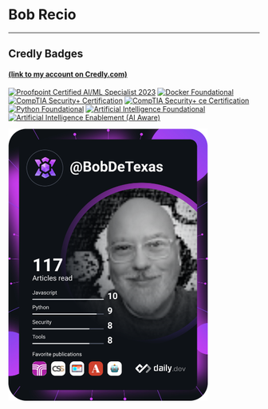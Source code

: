 # Bob Recio
---
## Credly Badges 
#### [(link to my account on Credly.com)](https://www.credly.com/users/bob-recio)
<!--START_SECTION:badges-->
[![Proofpoint Certified AI/ML Specialist 2023](https://images.credly.com/size/110x110/images/93ccbbd1-b6ab-43ad-b485-a7dffa92f92e/image.png)](http://www.credly.com/badges/596a6a57-485e-49a8-8563-a6bb89467933 "Proofpoint Certified AI/ML Specialist 2023")
[![Docker Foundational](https://images.credly.com/size/110x110/images/703366ba-6f9c-4551-b9ff-9b1d12d65369/image.png)](http://www.credly.com/badges/86426871-72e5-493a-94d9-2162efd5259e "Docker Foundational")
[![CompTIA Security+ Certification](https://images.credly.com/size/110x110/images/131de2f5-03f5-40a7-bcce-f9ae49e3979c/CompTIA_Security_2B.png)](http://www.credly.com/badges/3cd91d42-79f8-40e0-8209-bceb018c221e "CompTIA Security+ Certification")
[![CompTIA Security+ ce Certification](https://images.credly.com/size/110x110/images/74790a75-8451-400a-8536-92d792c5184a/CompTIA_Security_2Bce.png)](http://www.credly.com/badges/07010f4e-5fa9-49ce-b448-259755b55af4 "CompTIA Security+ ce Certification")
[![Python Foundational](https://images.credly.com/size/110x110/images/9cba56c8-9d83-45c1-8476-f756ae1c304b/image.png)](http://www.credly.com/badges/9f2a043a-d1bb-481a-b8f9-325ed5b04d20 "Python Foundational")
[![Artificial Intelligence Foundational](https://images.credly.com/size/110x110/images/d87a14ce-7058-4b0d-a66d-d178a7658ba5/image.png)](http://www.credly.com/badges/882fea80-78c9-4868-80e9-916e87a9f917 "Artificial Intelligence Foundational")
[![Artificial Intelligence Enablement (AI Aware)](https://images.credly.com/size/110x110/images/4bb166fe-3c14-486d-9bfa-4fd289f88e1f/image.png)](http://www.credly.com/badges/6aeaa19e-786f-400c-af7b-fed124dc1393 "Artificial Intelligence Enablement (AI Aware)")
<!--END_SECTION:badges-->


<a href="https://app.daily.dev">
<img src="https://github.com/bobrecio/bobrecio/blob/main/devcard.svg" width="400" alt="Bob Recio's Dev Card"/>
</a>
